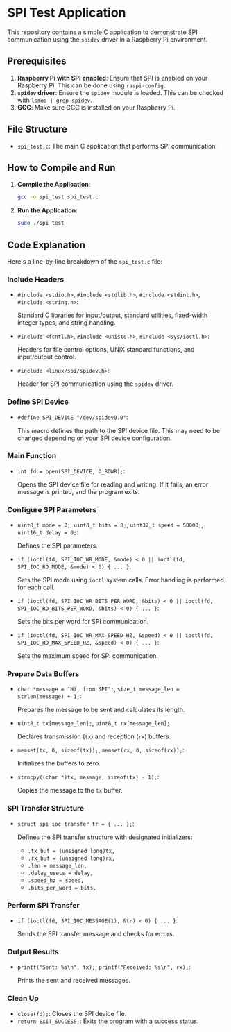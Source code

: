 # SPI Test Application

This repository contains a simple C application to demonstrate SPI communication using the `spidev` driver in a Raspberry Pi environment.

## Prerequisites

1. **Raspberry Pi with SPI enabled**: Ensure that SPI is enabled on your Raspberry Pi. This can be done using `raspi-config`.
2. **`spidev` driver**: Ensure the `spidev` module is loaded. This can be checked with `lsmod | grep spidev`.
3. **GCC**: Make sure GCC is installed on your Raspberry Pi.

## File Structure

- `spi_test.c`: The main C application that performs SPI communication.

## How to Compile and Run

1. **Compile the Application**:
    ```sh
    gcc -o spi_test spi_test.c
    ```

2. **Run the Application**:
    ```sh
    sudo ./spi_test
    ```

## Code Explanation

Here's a line-by-line breakdown of the `spi_test.c` file:

### Include Headers

- `#include <stdio.h>`, `#include <stdlib.h>`, `#include <stdint.h>`, `#include <string.h>`: 

    Standard C libraries for input/output, standard utilities, fixed-width integer types, and string handling.
- `#include <fcntl.h>`, `#include <unistd.h>`, `#include <sys/ioctl.h>`: 

    Headers for file control options, UNIX standard functions, and input/output control.
- `#include <linux/spi/spidev.h>`: 

    Header for SPI communication using the `spidev` driver.

### Define SPI Device

- `#define SPI_DEVICE "/dev/spidev0.0"`: 
    
    This macro defines the path to the SPI device file. This may need to be changed depending on your SPI device configuration.

### Main Function

- `int fd = open(SPI_DEVICE, O_RDWR);`: 
    
    Opens the SPI device file for reading and writing. If it fails, an error message is printed, and the program exits.

### Configure SPI Parameters

- `uint8_t mode = 0;`, `uint8_t bits = 8;`, `uint32_t speed = 50000;`, `uint16_t delay = 0;`: 
    
    Defines the SPI parameters.
- `if (ioctl(fd, SPI_IOC_WR_MODE, &mode) < 0 || ioctl(fd, SPI_IOC_RD_MODE, &mode) < 0) { ... }`: 

    Sets the SPI mode using `ioctl` system calls. Error handling is performed for each call.
- `if (ioctl(fd, SPI_IOC_WR_BITS_PER_WORD, &bits) < 0 || ioctl(fd, SPI_IOC_RD_BITS_PER_WORD, &bits) < 0) { ... }`: 

    Sets the bits per word for SPI communication.
- `if (ioctl(fd, SPI_IOC_WR_MAX_SPEED_HZ, &speed) < 0 || ioctl(fd, SPI_IOC_RD_MAX_SPEED_HZ, &speed) < 0) { ... }`: 

    Sets the maximum speed for SPI communication.

### Prepare Data Buffers

- `char *message = "Hi, from SPI";`, `size_t message_len = strlen(message) + 1;`: 

    Prepares the message to be sent and calculates its length.
- `uint8_t tx[message_len];`, `uint8_t rx[message_len];`:

     Declares transmission (`tx`) and reception (`rx`) buffers.
- `memset(tx, 0, sizeof(tx));`, `memset(rx, 0, sizeof(rx));`:

     Initializes the buffers to zero.
- `strncpy((char *)tx, message, sizeof(tx) - 1);`: 

    Copies the message to the `tx` buffer.

### SPI Transfer Structure

- `struct spi_ioc_transfer tr = { ... };`: 

    Defines the SPI transfer structure with designated initializers:
  - `.tx_buf = (unsigned long)tx,`
  - `.rx_buf = (unsigned long)rx,`
  - `.len = message_len,`
  - `.delay_usecs = delay,`
  - `.speed_hz = speed,`
  - `.bits_per_word = bits,`

### Perform SPI Transfer

- `if (ioctl(fd, SPI_IOC_MESSAGE(1), &tr) < 0) { ... }`: 

    Sends the SPI transfer message and checks for errors.

### Output Results

- `printf("Sent: %s\n", tx);`, `printf("Received: %s\n", rx);`: 

    Prints the sent and received messages.

### Clean Up

- `close(fd);`: Closes the SPI device file.
- `return EXIT_SUCCESS;`: Exits the program with a success status.
